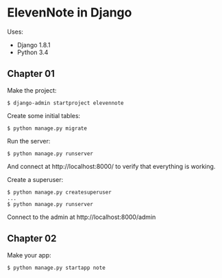 ElevenNote in Django 
====================

Uses:
* Django 1.8.1
* Python 3.4

Chapter 01
----------

Make the project:

```
$ django-admin startproject elevennote
```

Create some initial tables:
```
$ python manage.py migrate
```

Run the server:
```
$ python manage.py runserver
```

And connect at http://localhost:8000/ to verify that everything is working.

Create a superuser:
```
$ python manage.py createsuperuser
...
$ python manage.py runserver
```

Connect to the admin at http://localhost:8000/admin


Chapter 02
----------

Make your app:

```
$ python manage.py startapp note
```

